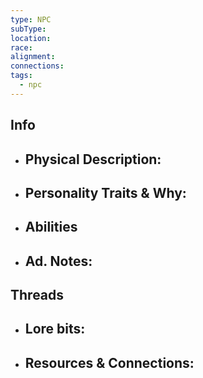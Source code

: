 ```yaml
---
type: NPC
subType: 
location: 
race: 
alignment: 
connections: 
tags:
  - npc
---
```

## Info
- Physical Description: 
	- 
- Personality Traits & Why: 
	- 
- Abilities
	- 
- Ad. Notes:
	- 

## Threads

- Lore bits:
	- 

- Resources & Connections:
	- 